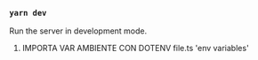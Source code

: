 ### `yarn dev`
Run the server in development mode.

1.  IMPORTA VAR AMBIENTE CON DOTENV file.ts 'env variables'


